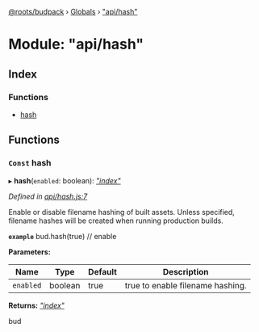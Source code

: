 [@roots/budpack](../README.md) › [Globals](../globals.md) › ["api/hash"](_api_hash_.md)

# Module: "api/hash"

## Index

### Functions

* [hash](_api_hash_.md#const-hash)

## Functions

### `Const` hash

▸ **hash**(`enabled`: boolean): *["index"](_index_.md)*

*Defined in [api/hash.js:7](https://github.com/roots/bud-support/blob/bc9161d/src/budpack/builder/api/hash.js#L7)*

Enable or disable filename hashing of built assets. Unless specified, filename hashes will be created when running production builds.

**`example`** bud.hash(true) // enable

**Parameters:**

Name | Type | Default | Description |
------ | ------ | ------ | ------ |
`enabled` | boolean | true | true to enable filename hashing. |

**Returns:** *["index"](_index_.md)*

bud
